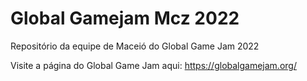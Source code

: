 # Global Gamejam Mcz 2022
Repositório da equipe de Maceió do Global Game Jam 2022


Visite a página do Global Game Jam aqui:
https://globalgamejam.org/
